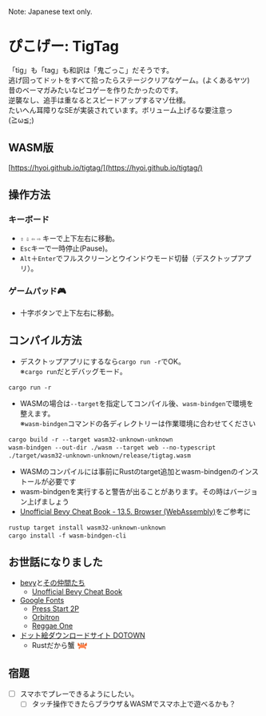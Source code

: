 Note: Japanese text only.

# ぴこげー: TigTag
「tig」も「tag」も和訳は「鬼ごっこ」だそうです。  
逃げ回ってドットをすべて拾ったらステージクリアなゲーム。(よくあるヤツ)  
昔のベーマガみたいなピコゲーを作りたかったのです。  
逆襲なし、追手は重なるとスピードアップするマゾ仕様。  
たいへん耳障りなSEが実装されています。ボリューム上げるな要注意っ (≧ω≦;)

## WASM版
[https://hyoi.github.io/tigtag/](https://hyoi.github.io/tigtag/)

## 操作方法

### キーボード
- `⇧` `⇩` `⇦` `⇨` キーで上下左右に移動。
- `Esc`キーで一時停止(Pause)。
- `Alt`＋`Enter`でフルスクリーンとウインドウモード切替（デスクトップアプリ）。

### ゲームパッド🎮
- 十字ボタンで上下左右に移動。

## コンパイル方法
- デスクトップアプリにするなら`cargo run -r`でOK。   
※`cargo run`だとデバッグモード。
```
cargo run -r    
```
- WASMの場合は`--target`を指定してコンパイル後、`wasm-bindgen`で環境を整えます。   
※`wasm-bindgen`コマンドの各ディレクトリーは作業環境に合わせてください   
```
cargo build -r --target wasm32-unknown-unknown
wasm-bindgen --out-dir ./wasm --target web --no-typescript ./target/wasm32-unknown-unknown/release/tigtag.wasm
```
- WASMのコンパイルには事前にRustのtarget追加とwasm-bindgenのインストールが必要です  
- wasm-bindgenを実行すると警告が出ることがあります。その時はバージョン上げましょう  
- [Unofficial Bevy Cheat Book - 13.5. Browser (WebAssembly)](https://bevy-cheatbook.github.io/platforms/wasm.html)をご参考に   
```
rustup target install wasm32-unknown-unknown
cargo install -f wasm-bindgen-cli
```


## お世話になりました
- [bevy](https://bevyengine.org/)と[その仲間たち](https://crates.io/search?q=bevy)
  - [Unofficial Bevy Cheat Book](https://bevy-cheatbook.github.io/)
- [Google Fonts](https://fonts.google.com/)
  - [Press Start 2P](https://fonts.google.com/specimen/Press+Start+2P)
  - [Orbitron](https://fonts.google.com/specimen/Orbitron)
  - [Reggae One](https://fonts.google.com/specimen/Reggae+One)
- [ドット絵ダウンロードサイト DOTOWN](https://dotown.maeda-design-room.net/)
  - Rustだから蟹 <img src="./tigtag/assets/sprites/kani_DOTOWN.png" width="22" height="16" style="vertical-align: bottom;">  

## 宿題
- [ ] スマホでプレーできるようにしたい。
  - [ ] タッチ操作できたらブラウザ＆WASMでスマホ上で遊べるかも？
